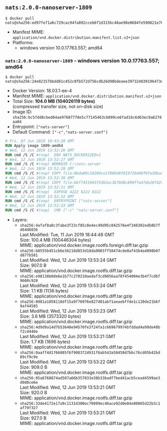 ## `nats:2.0.0-nanoserver-1809`

```console
$ docker pull nats@sha256:ed97fe71a6c729cac94fa892cceb6f1d315bc46ae98e0684fe590821e7868d7c
```

-	Manifest MIME: `application/vnd.docker.distribution.manifest.list.v2+json`
-	Platforms:
	-	windows version 10.0.17763.557; amd64

### `nats:2.0.0-nanoserver-1809` - windows version 10.0.17763.557; amd64

```console
$ docker pull nats@sha256:24e82157bbdd81c452c8fb572d756cdb26d98bdeaee397324039196473ed8668
```

-	Docker Version: 18.03.1-ee-4
-	Manifest MIME: `application/vnd.docker.distribution.manifest.v2+json`
-	Total Size: **104.0 MB (104026119 bytes)**  
	(compressed transfer size, not on-disk size)
-	Image ID: `sha256:bc5fdd8cbed64ae976077f8e5c77145463cb099ce6fad16c6d63ec9a6278aa04`
-	Entrypoint: `["nats-server"]`
-	Default Command: `["-c","nats-server.conf"]`

```dockerfile
# Fri, 07 Jun 2019 10:43:28 GMT
RUN Apply image 1809-amd64
# Wed, 12 Jun 2019 13:52:26 GMT
RUN cmd /S /C #(nop)  ENV NATS_DOCKERIZED=1
# Wed, 12 Jun 2019 13:52:27 GMT
RUN cmd /S /C #(nop) WORKDIR C:\nats-server
# Wed, 12 Jun 2019 13:52:28 GMT
RUN cmd /S /C #(nop) COPY file:8bda89c19209ce17886d8f819710d48f0fa30bae2ca05800ddb6f858346a4bd3 in nats-server.exe 
# Wed, 12 Jun 2019 13:52:30 GMT
RUN cmd /S /C #(nop) COPY file:bbf7451965f536dac3b70d8c890ffa47de20f4293b62aa28cb0cd84498d5e7dc in nats-server.conf 
# Wed, 12 Jun 2019 13:52:31 GMT
RUN cmd /S /C #(nop)  EXPOSE 4222 6222 8222
# Wed, 12 Jun 2019 13:52:32 GMT
RUN cmd /S /C #(nop)  ENTRYPOINT ["nats-server"]
# Wed, 12 Jun 2019 13:52:33 GMT
RUN cmd /S /C #(nop)  CMD ["-c" "nats-server.conf"]
```

-	Layers:
	-	`sha256:4afaf8a8c3fabe3f23cf85c8e4ec49d95c842576e4f348302edb8b7fd64d6036`  
		Last Modified: Tue, 11 Jun 2019 18:44:48 GMT  
		Size: 100.4 MB (100446304 bytes)  
		MIME: application/vnd.docker.image.rootfs.foreign.diff.tar.gzip
	-	`sha256:b0555b451cb6e36218d853d18da9003ff58474cde0af43b4a4898b07d877b581`  
		Last Modified: Wed, 12 Jun 2019 13:53:24 GMT  
		Size: 907.0 B  
		MIME: application/vnd.docker.image.rootfs.diff.tar.gzip
	-	`sha256:e98138b0de6e1b77c270210aedaf3cd9856aa78f454004e3b4f7cdbf9660c928`  
		Last Modified: Wed, 12 Jun 2019 13:53:24 GMT  
		Size: 1.1 KB (1136 bytes)  
		MIME: application/vnd.docker.image.rootfs.diff.tar.gzip
	-	`sha256:0981a1058118df15a9f76976e827401abf1aeaebffde1c120de21b6f9af44585`  
		Last Modified: Wed, 12 Jun 2019 13:53:23 GMT  
		Size: 3.6 MB (3573320 bytes)  
		MIME: application/vnd.docker.image.rootfs.diff.tar.gzip
	-	`sha256:4d9d9a14d7b53648e94570fe3f24fa1c669679974bfddad4a99de48bf2cd440e`  
		Last Modified: Wed, 12 Jun 2019 13:53:21 GMT  
		Size: 1.7 KB (1696 bytes)  
		MIME: application/vnd.docker.image.rootfs.diff.tar.gzip
	-	`sha256:0aaff4d1766885f6f908372d931f6ab543a50458d7bbc76cd05b42bd89cf9c9e`  
		Last Modified: Wed, 12 Jun 2019 13:53:22 GMT  
		Size: 909.0 B  
		MIME: application/vnd.docker.image.rootfs.diff.tar.gzip
	-	`sha256:05a6768874ad507a66b357033e38b33badf7bed41acb5cead4599ae3d0d8ce6e`  
		Last Modified: Wed, 12 Jun 2019 13:53:21 GMT  
		Size: 920.0 B  
		MIME: application/vnd.docker.image.rootfs.diff.tar.gzip
	-	`sha256:33de4172e17a9c11314300ec70999ec46ace92d0e84e80065d22b3c1af79f327`  
		Last Modified: Wed, 12 Jun 2019 13:53:21 GMT  
		Size: 927.0 B  
		MIME: application/vnd.docker.image.rootfs.diff.tar.gzip
